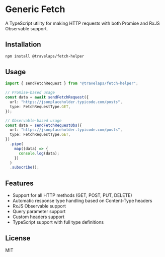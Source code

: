 # Generic Fetch

A TypeScript utility for making HTTP requests with both Promise and RxJS Observable support.

## Installation

```bash
npm install @travelaps/fetch-helper
```

## Usage

```typescript
import { sendFetchRequest } from "@travelaps/fetch-helper";

// Promise-based usage
const data = await sendFetchRequest({
  url: "https://jsonplaceholder.typicode.com/posts",
  type: FetchRequestType.GET,
});

// Observable-based usage
const data = sendFetchRequestObs({
  url: "https://jsonplaceholder.typicode.com/posts",
  type: FetchRequestType.GET,
})
  .pipe(
    map((data) => {
      console.log(data);
    })
  )
  .subscribe();
```

## Features

- Support for all HTTP methods (GET, POST, PUT, DELETE)
- Automatic response type handling based on Content-Type headers
- RxJS Observable support
- Query parameter support
- Custom headers support
- TypeScript support with full type definitions

## License

MIT